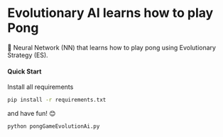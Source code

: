 # Evolutionary AI learns how to play Pong

:memo: Neural Network (NN) that learns how to play pong using Evolutionary Strategy (ES).

#### Quick Start

Install all requirements

```bash
pip install -r requirements.txt
```

and have fun! :blush:

```bash
python pongGameEvolutionAi.py
```
